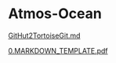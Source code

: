 # Atmos-Ocean

[GitHut2TortoiseGit.md](DOC/GIT/GitHut2TortoiseGit.md)

[0.MARKDOWN_TEMPLATE.pdf](DOC/MARKDOWN/0.MARKDOWN_TEMPLATE.pdf)

